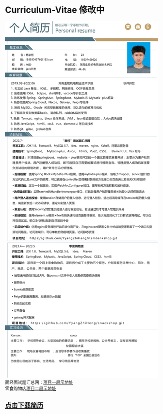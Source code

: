 # Curriculum-Vitae 修改中
![图1](https://github.com/YyangZhiHeng/Curriculum-Vitae/blob/main/1.1.png)
![图2](https://github.com/YyangZhiHeng/Curriculum-Vitae/blob/main/1.2.png)
面经面试题汇总网：[项目一展示地址]( https://github.com/YyangZhiHeng/itembankshop.git)</br>
零食购物店[项目二展示地址](https://github.com/YyangZhiHeng/snackshop.git)</br>
## **[点击下载简历](https://github.com/YyangZhiHeng/Curriculum-Vitae/releases)**

